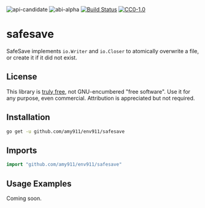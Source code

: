 ![api-candidate](https://rawgit.com/amy911/assets/master/shields/api-candidate-green.svg)
![abi-alpha](https://rawgit.com/amy911/assets/master/shields/abi-alpha-orange.svg)
[![Build Status](https://travis-ci.org/amy911/env911.svg?branch=master)](https://travis-ci.org/amy911/env911)
[![CC0-1.0](https://rawgit.com/amy911/assets/master/shields/license-cc0--1.0-efbfff.svg)](https://raw.githubusercontent.com/amy911/cloud911/master/LICENSE.txt)

# safesave
SafeSave implements `io.Writer` and `io.Closer` to atomically overwrite a file, or create it if it did not exist.

## License
This library is [truly free](https://creativecommons.org/publicdomain/zero/1.0/), not GNU-encumbered "free software".  Use it for any purpose, even commercial.  Attribution is appreciated but not required.

## Installation
```sh
go get -u github.com/amy911/env911/safesave
```

## Imports
```go
import "github.com/amy911/env911/safesave"
```

## Usage Examples
Coming soon.
